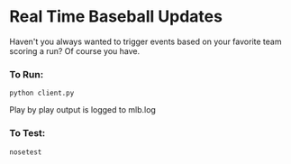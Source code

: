 # Real Time Baseball Updates


Haven't you always wanted to trigger events based on your favorite team scoring a run?
Of course you have.

### To Run:

```
python client.py
```

Play by play output is logged to mlb.log

### To Test:

```
nosetest
```